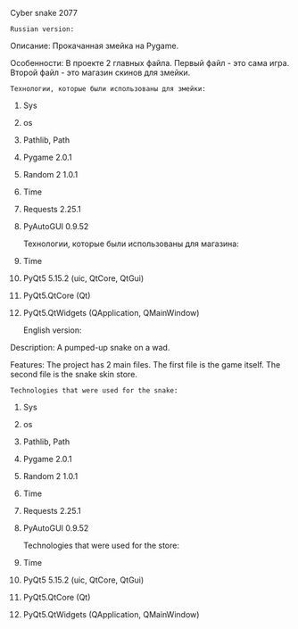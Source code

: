 Cyber snake 2077

    Russian version:

Описание:
Прокачанная змейка на Pygame.

Особенности:
В проекте 2 главных файла. Первый файл - это сама игра. Второй файл - это магазин скинов для змейки.

    Технологии, которые были использованы для змейки:

1. Sys
2. os
3. Pathlib, Path
4. Pygame 2.0.1
5. Random 2 1.0.1
6. Time
7. Requests 2.25.1
8. PyAutoGUI 0.9.52


	Технологии, которые были использованы для магазина:
11. Time
12. PyQt5 5.15.2 (uic, QtCore, QtGui)
13. PyQt5.QtCore (Qt)
14. PyQt5.QtWidgets (QApplication, QMainWindow)

    English version:

Description:
A pumped-up snake on a wad.

Features:
The project has 2 main files. The first file is the game itself. The second file is the snake skin store.

    Technologies that were used for the snake:

1. Sys
2. os
3. Pathlib, Path
4. Pygame 2.0.1
5. Random 2 1.0.1
6. Time
7. Requests 2.25.1
8. PyAutoGUI 0.9.52


    Technologies that were used for the store:

11. Time
12. PyQt5 5.15.2 (uic, QtCore, QtGui)
13. PyQt5.QtCore (Qt)
14. PyQt5.QtWidgets (QApplication, QMainWindow)